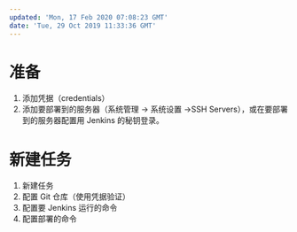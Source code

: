 ```yaml
---
updated: 'Mon, 17 Feb 2020 07:08:23 GMT'
date: 'Tue, 29 Oct 2019 11:33:36 GMT'
---
```


# 准备

1.  添加凭据（credentials）
2.  添加要部署到的服务器（系统管理 -> 系统设置 ->SSH Servers），或在要部署到的服务器配置用 Jenkins 的秘钥登录。

# 新建任务

1.  新建任务
2.  配置 Git 仓库（使用凭据验证）
3.  配置要 Jenkins 运行的命令
4.  配置部署的命令
